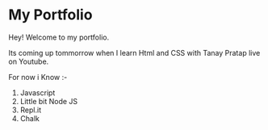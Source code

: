 # My Portfolio
Hey! Welcome to my portfolio. 

Its coming up tommorrow when I learn Html and CSS with Tanay Pratap live on Youtube.

For now i Know :-

1. Javascript
1. Little bit Node JS
1. Repl.it
1. Chalk 